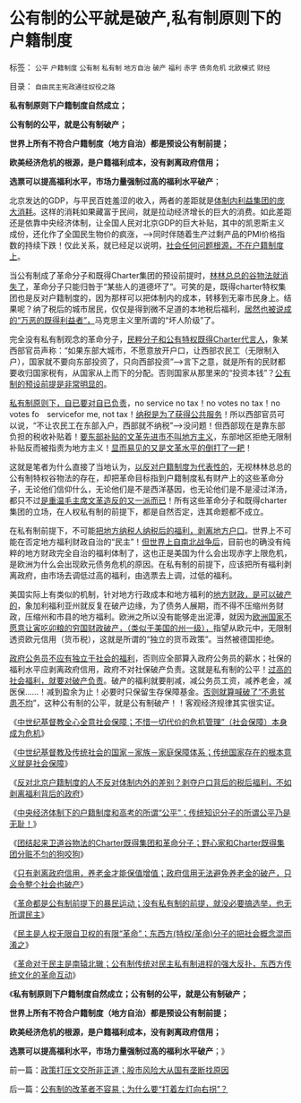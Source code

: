 # 公有制的公平就是破产,私有制原则下的户籍制度

标签： `公平` `户籍制度` `公有制` `私有制` `地方自治` `破产` `福利` `赤字` `债务危机` `北欧模式` `财经` 

目录： `自由民主宪政通往奴役之路`

**私有制原则下户籍制度自然成立；**

**公有制的公平，就是公有制破产；**

**世界上所有不符合户籍制度（地方自治）都是预设公有制前提；**

**欧美经济危机的根源，是户籍福利成本，没有剥离政府信用；**

**选票可以提高福利水平，市场力量强制过高的福利水平破产**；



北京发达的GDP，与平民百姓羞涩的收入，两者的差距就是[体制内利益集团的庞大消耗](../../../2009/8/10/主要矛盾很可能就是体制内外的矛盾.md)。这样的消耗如果藏富于民间，就是拉动经济增长的巨大的消费。如此差距还是依靠中央经济体制，让全国人民对北京GDP的巨大补贴，其中的凯恩斯主义成份，还化作了全国民生物价的疯涨，——>同时伴随着生产过剩产品的PMI价格指数的持续下跌！仅此关系，就已经足以说明，[社会任何问题根源，不在户籍制度上](../../../2009/9/2/反对户籍制度背后垂涎的是政策倾斜的利益输送.md)。

当公有制成了革命分子和既得Charter集团的预设前提时，[林林总总的谷物法就消失了](../../../2012/1/30/西方为什么不能反思“好人阶级”和“坏人阶级”的战争哲学？.md)，革命分子只能归咎于“某些人的道德坏了”。可笑的是，既得charter特权集团也是反对户籍制度的，因为那样可以把体制内的成本，转移到无辜市民身上。结果呢？纳了税后的城市居民，仅仅是得到微不足道的本地税后福利，[居然也被说成的“万恶的既得利益者”，](../../../2012/1/18/中国“打着左灯向右拐”；印度“打着右灯向左拐”.md)马克思主义里所谓的“坏人阶级”了。

完全没有私有制观念的革命分子，[民粹分子和公有特权既得Charter代言人](../../../2011/12/3/公有制特征是民粹化，劣币驱逐良币.md)，象某西部官员声称：“如果东部大城市，不愿意放开户口，让西部农民工（无限制入户），国家就不要向东部投资了，只向西部投资”——>言下之意，就是所有的民财都要收归国家税有，从国家从上而下的分配。否则国家从那里来的“投资本钱”？[公有制的预设前提是非常明显的](../../../2011/12/27/不用谦虚得随便当别人的奴隶.md)。

[私有制原则下，自已要对自已负责](../../../2011/7/20/私有制与奴隶制的矛盾和unfair的含义.md)，no service no tax！no votes no
tax！no votes fo　servicefor me, not
tax！[纳税是为了获得公共服务](../../../2012/1/26/社会保障在多大程度上是有必要的？.md)！所以西部官员可以说，“不让农民工在东部入户，西部就不纳税”——>没问题！但西部现在是靠东部负担的税收补贴着！[要东部补贴的文革先进市不叫地方主义](../../../2010/4/26/请勿与国际游资里应外合打破中国防线.md)，东部地区拒绝无限制补贴反而被指责为地方主义！[显而易见的又是文革水平的倒打了一耙](../../../2012/1/30/达沃斯论坛倒打一耙.md)！



这就是笔者为什么直接了当地认为，[以反对户籍制度为代表性的](../../../2009/9/2/盲目反对户籍制度的现实危险.md)，无视林林总总的公有制特权谷物法的存在，却把革命目标指到户籍制度私有财产上的这些革命分子，无论他们信仰什么，无论他们是不是西洋基因，也无论他们是不是浸过洋汤，都只不过[是重温毛主席文革造反的又一派而已](../../../2011/12/6/侵犯私有财产，比创造财富更轻易.md)！所有这些革命分子和既得charter集团的立场，在人权私有制的前提下，都是自然否定，连其命题都不成立。

在私有制前提下，不可能[把地方纳税人纳税后的福利，剥离地方户口](../../../2010/5/27/义务教育产业化，反户籍福利造福了谁.md)。世界上不可能在否定地方福利财政自治的“民主”！[但世界上自南北战争后](../../../2012/1/4/美国“加税容易减税难”恰证“愚民总是大多数”.md)，目前也的确没有纯粹的地方财政完全自治的福利体制了，这也正是美国为什么会出现赤字上限危机，是欧洲为什么会出现欧元债务危机的原因。在私有制的前提下，应该把所有福利剥离政府，由市场去调低过高的福利，由选票去上调，过低的福利。

美国实际上有类似的机制，针对地方行政成本和地方福利的[地方财政，是可以破产的](../../../2011/10/24/中央担保的地方债相当于税收，李嘉图等效将被国人熟知.md)，象加利福利亚州就反复在破产边缘，为了债务人展期，而不得不压缩州务财政，压缩州和市县的地方福利。欧洲之所以没有能够走出泥潭，就因为[欧洲国家不愿意让寅吃卯粮的穷国财政破产，（类似于美国的州一级），](../../../2011/12/8/凯恩斯主义是道德经济学.md)指望从欧元中，无限制透资欧元信用（货币税），这就是所谓的“独立的货币政策”。当然被德国拒绝。

[政府公务员不应有独立于社会的福利](../../../2011/10/19/公有制的税收，是绝对的权力.md)，否则应全部算入政府公务员的薪水；社保的福利水平应剥离政府信用，政府不对社保破产负责。这就是私有制的公平！[过高的社会福利，就要对破产负责](../../../2011/9/21/隔代奴役！通向中世纪地狱的大门向欧美打开.md)。破产的福利就要削减，减公务员工资，减养老金，减医保……！减到盈余为止！必要时只保留生存保障基金。[否则就算喊破了“不患贫患不均](../../../2009/2/7/“不患贫而患不均”是伪公平，是特权化，社会等级化.md)”，这种公有制的公平，就是公有制破产！！客观经济规律其实很实证。

《[中世纪基督教全心全意社会保障；不惜一切代价的危机管理”（社会保障）本身成为危机](../../../2012/1/26/中世纪基督教社会就是全面保障的公有制社会主义.md)》

《[中世纪基督教及传统社会的国家－家族－家庭保障体系；传统国家存在的根本意义就是社会保障](../../../2012/1/30/传统国家的存在意义就是社会保障，国家－家族－家庭保障体系.md)》

《[反对北京户籍制度的人不反对体制内外的差别？剥夺户口背后的税后福利，不如剥离福利背后的政府](../../../2012/2/1/剥夺户口背后的税后福利，不如剥离福利背后的政府；.md)》

《[中央经济体制下的户籍制度和高考的所谓“公平”；传统知识分子的所谓公平乃是无耻！](../../../2012/2/1/预设公有制前提的所谓“公平”实乃无耻！.md)》

《[团结起来卫道谷物法的Charter既得集团和革命分子；野心家和Charter既得集团分赃不匀的狗咬狗](../../../2012/2/1/横眉冷对伪君子，左狗总是闹革命.md)》

《[只有剥离政府信用，养老金才能保值增值；政府信用无法避免养老金的破产，只会令整个社会也破产](../../../2012/2/1/只有剥离政府信用，养老金才能保值增值.md)》

《[革命都是公有制前提下的暴民运动；没有私有制的前提，就没必要搞选举，也无所谓民主](../../../2012/2/2/革命都是预设公有制前提下的暴民运动.md)》

《[民主是人权无限自卫权的有限“革命”；东西方(特权/革命)分子的把社会概念混而淆之](../../../2012/2/2/左得可怕！懂得不革命的只是一小撮；.md)》

《[革命对于民主是南辕北辙；公有制传统对民主私有制进程的强大反扑，东西方传统文化的革命互动](../../../2012/2/2/民粹冲击波！革命压力对于民主进程是南辕北辙.md)》

《**私有制原则下户籍制度自然成立；公有制的公平，就是公有制破产；**

**世界上所有不符合户籍制度（地方自治）都是预设公有制前提；**

**欧美经济危机的根源，是户籍福利成本，没有剥离政府信用；**

**选票可以提高福利水平，市场力量强制过高的福利水平破产**；》



前一篇：[政策打压文交所非正道；股市风险大从国有垄断找原因](../../../2012/2/2/政策打压文交所非正道；股市风险大从国有垄断找原因.md)

后一篇：[公有制的改革者不容易；为什么要“打着左灯向右拐”？](../../../2012/2/3/公有制的改革者不容易；为什么要“打着左灯向右拐”？.md)